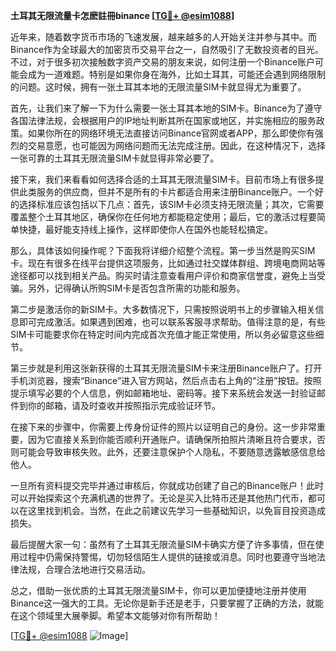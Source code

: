 **土耳其无限流量卡怎麽註冊binance [[TG💪+ @esim1088](https://t.me/s/esim1088)]**

近年来，随着数字货币市场的飞速发展，越来越多的人开始关注并参与其中。而Binance作为全球最大的加密货币交易平台之一，自然吸引了无数投资者的目光。不过，对于很多初次接触数字资产交易的朋友来说，如何注册一个Binance账户可能会成为一道难题。特别是如果你身在海外，比如土耳其，可能还会遇到网络限制的问题。这时候，拥有一张土耳其本地的无限流量SIM卡就显得尤为重要了。

首先，让我们来了解一下为什么需要一张土耳其本地的SIM卡。Binance为了遵守各国法律法规，会根据用户的IP地址判断其所在国家或地区，并实施相应的服务政策。如果你所在的网络环境无法直接访问Binance官网或者APP，那么即使你有强烈的交易意愿，也可能因为网络问题而无法完成注册。因此，在这种情况下，选择一张可靠的土耳其无限流量SIM卡就显得非常必要了。

接下来，我们来看看如何选择合适的土耳其无限流量SIM卡。目前市场上有很多提供此类服务的供应商，但并不是所有的卡片都适合用来注册Binance账户。一个好的选择标准应该包括以下几点：首先，该SIM卡必须支持无限流量；其次，它需要覆盖整个土耳其地区，确保你在任何地方都能稳定使用；最后，它的激活过程要简单快捷，最好能支持线上操作，这样即使你人在国外也能轻松搞定。

那么，具体该如何操作呢？下面我将详细介绍整个流程。第一步当然是购买SIM卡。现在有很多在线平台提供这项服务，比如通过社交媒体群组、跨境电商网站等途径都可以找到相关产品。购买时请注意查看用户评价和商家信誉度，避免上当受骗。另外，记得确认所购SIM卡是否包含所需的功能和服务。

第二步是激活你的新SIM卡。大多数情况下，只需按照说明书上的步骤输入相关信息即可完成激活。如果遇到困难，也可以联系客服寻求帮助。值得注意的是，有些SIM卡可能要求你在特定时间内完成首次充值才能正常使用，所以务必留意这些细节。

第三步就是利用这张新获得的土耳其无限流量SIM卡来注册Binance账户了。打开手机浏览器，搜索“Binance”进入官方网站，然后点击右上角的“注册”按钮。按照提示填写必要的个人信息，例如邮箱地址、密码等。接下来系统会发送一封验证邮件到你的邮箱，请及时查收并按照指示完成验证环节。

在接下来的步骤中，你需要上传身份证件的照片以证明自己的身份。这一步非常重要，因为它直接关系到你能否顺利开通账户。请确保所拍照片清晰且符合要求，否则可能会导致审核失败。此外，还要注意保护个人隐私，不要随意透露敏感信息给他人。

一旦所有资料提交完毕并通过审核后，你就成功创建了自己的Binance账户！此时可以开始探索这个充满机遇的世界了。无论是买入比特币还是其他热门代币，都可以在这里找到机会。当然，在此之前建议先学习一些基础知识，以免盲目投资造成损失。

最后提醒大家一句：虽然有了土耳其无限流量SIM卡确实方便了许多事情，但在使用过程中仍需保持警惕，切勿轻信陌生人提供的链接或消息。同时也要遵守当地法律法规，合理合法地进行交易活动。

总之，借助一张优质的土耳其无限流量SIM卡，你可以更加便捷地注册并使用Binance这一强大的工具。无论你是新手还是老手，只要掌握了正确的方法，就能在这个领域里大展拳脚。希望本文能够对你有所帮助！

[[TG💪+ @esim1088](https://t.me/s/esim1088) ![Image](https://i.postimg.cc/4NQfJmqS/Snipaste-2025-05-13-00-14-12.png)]